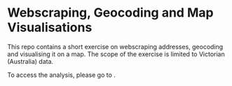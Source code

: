 # Webscraping, Geocoding and Map Visualisations
This repo contains a short exercise on webscraping addresses, geocoding and visualising it on a map. The scope of the exercise is limited to Victorian (Australia) data.

To access the analysis, please go to .
